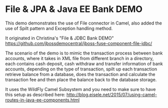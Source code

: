 File & JPA & Java EE Bank DEMO
======================================================
This demo demonstrates the use of File connector in Camel, also added the use of Spilt pattern and Exception handling method. 

It originated in Christina's "File & JDBC Bank DEMO"
https://github.com/jbossdemocentral/jboss-fuse-component-file-jdbc/

The scenario of the demo is to mimic the transaction process between bank accounts, where it takes in XML file from different branch in a directory, each contains cash deposit, cash withdraw and transfer information of bank accounts, depending on the type of transaction, spilt up each transaction retrieve balance from a database, does the transaction and calculate the transaction fee and then place the balance back to the database storage. 

It uses the WildFly Camel Subsystem and you need to make sure to have this setup as described here: http://blog.eisele.net/2015/07/using-camel-routes-in-java-ee-components.html
